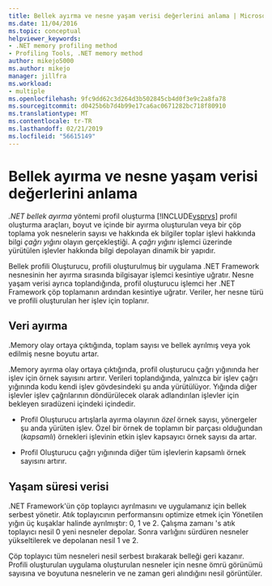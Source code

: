 ```yaml
---
title: Bellek ayırma ve nesne yaşam verisi değerlerini anlama | Microsoft Docs
ms.date: 11/04/2016
ms.topic: conceptual
helpviewer_keywords:
- .NET memory profiling method
- Profiling Tools, .NET memory method
author: mikejo5000
ms.author: mikejo
manager: jillfra
ms.workload:
- multiple
ms.openlocfilehash: 9fc9dd62c3d264d3b502845cb4d0f3e9c2a8fa78
ms.sourcegitcommit: d0425b6b7d4b99e17ca6ac0671282bc718f80910
ms.translationtype: MT
ms.contentlocale: tr-TR
ms.lasthandoff: 02/21/2019
ms.locfileid: "56615149"
---
```

# <a name="understand-memory-allocation-and-object-lifetime-data-values"></a>Bellek ayırma ve nesne yaşam verisi değerlerini anlama

*.NET bellek ayırma* yöntemi profil oluşturma [!INCLUDE[vsprvs](../code-quality/includes/vsprvs_md.md)] profil oluşturma araçları, boyut ve içinde bir ayırma oluşturulan veya bir çöp toplama yok nesnelerin sayısı ve hakkında ek bilgiler toplar işlevi hakkında bilgi *çağrı yığını* olayın gerçekleştiği. A *çağrı yığını* işlemci üzerinde yürütülen işlevler hakkında bilgi depolayan dinamik bir yapıdır.

Bellek profili Oluşturucu, profili oluşturulmuş bir uygulama .NET Framework nesnesinin her ayırma sırasında bilgisayar işlemci kesintiye uğratır. Nesne yaşam verisi ayrıca toplandığında, profil oluşturucu işlemci her .NET Framework çöp toplamanın ardından kesintiye uğratır. Veriler, her nesne türü ve profili oluşturulan her işlev için toplanır.

## <a name="allocation-data"></a>Veri ayırma

.Memory olay ortaya çıktığında, toplam sayısı ve bellek ayrılmış veya yok edilmiş nesne boyutu artar.

.Memory ayırma olay ortaya çıktığında, profil oluşturucu çağrı yığınında her işlev için örnek sayısını artırır. Verileri toplandığında, yalnızca bir işlev çağrı yığınında kodu kendi işlev gövdesindeki şu anda yürütülüyor. Yığında diğer işlevler işlev çağrılarının döndürülecek olarak adlandırılan işlevler için bekleyen sıradüzeni içindeki içindedir.

- Profil Oluşturucu artışlarla ayırma olayının *özel* örnek sayısı, yönergeler şu anda yürüten işlev. Özel bir örnek de toplamın bir parçası olduğundan (*kapsamlı*) örnekleri işlevinin etkin işlev kapsayıcı örnek sayısı da artar.

- Profil Oluşturucu çağrı yığınında diğer tüm işlevlerin kapsamlı örnek sayısını artırır.

## <a name="lifetime-data"></a>Yaşam süresi verisi

.NET Framework'ün çöp toplayıcı ayrılmasını ve uygulamanız için bellek serbest yönetir. Atık toplayıcının performansını optimize etmek için Yönetilen yığın üç kuşaklar halinde ayrılmıştır: 0, 1 ve 2. Çalışma zamanı 's atık toplayıcı nesil 0 yeni nesneler depolar. Sonra varlığını sürdüren nesneler yükseltilerek ve depolanan nesil 1 ve 2.

Çöp toplayıcı tüm nesneleri nesil serbest bırakarak belleği geri kazanır. Profili oluşturulan uygulama oluşturulan nesneler için nesne ömrü görünümü sayısına ve boyutuna nesnelerin ve ne zaman geri alındığını nesil görüntüler.